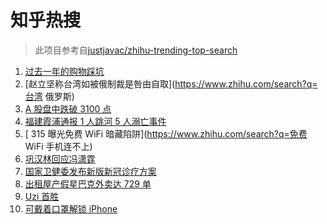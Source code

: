 # 知乎热搜

> 此项目参考自[justjavac/zhihu-trending-top-search](https://github.com/justjavac/zhihu-trending-top-search/blob/main/utils.ts)

<!-- BEGIN -->
  <!-- 最后更新时间:Wed Mar 16 2022 10:13:00 GMT+0000 (Coordinated Universal Time) -->
  1. [过去一年的购物踩坑](https://www.zhihu.com/search?q=消费陷阱)
1. [赵立坚称台湾如被俄制裁是咎由自取](https://www.zhihu.com/search?q=台湾 俄罗斯)
1. [A 股盘中跌破 3100 点](https://www.zhihu.com/search?q=A股)
1. [福建霞浦通报 1 人跳河 5 人溺亡事件](https://www.zhihu.com/search?q=1人跳河5人溺亡)
1. [ 315 曝光免费 WiFi 暗藏陷阱](https://www.zhihu.com/search?q=免费 WiFi 手机连不上)
1. [巩汉林回应冯潇霆](https://www.zhihu.com/search?q=巩汉林回应)
1. [国家卫健委发布新版新冠诊疗方案](https://www.zhihu.com/search?q=新版新冠诊疗方案)
1. [出租屋产假星巴克外卖达 729 单](https://www.zhihu.com/search?q=假星巴克)
1. [Uzi 首胜](https://www.zhihu.com/search?q=uzi)
1. [可戴着口罩解锁 iPhone](https://www.zhihu.com/search?q=iPhone)
  <!-- END -->